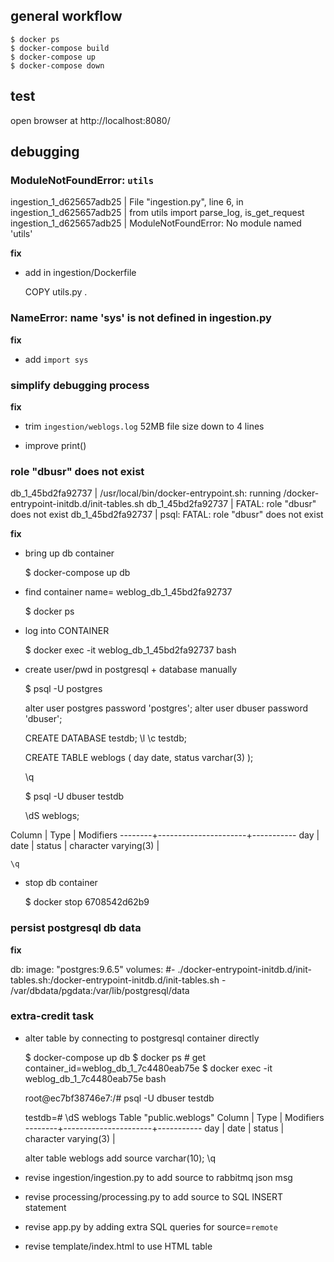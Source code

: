 ## general workflow

    $ docker ps
    $ docker-compose build
    $ docker-compose up
    $ docker-compose down

## test

open browser at http://localhost:8080/

## debugging

### ModuleNotFoundError: `utils`

ingestion_1_d625657adb25 |   File "ingestion.py", line 6, in <module>
ingestion_1_d625657adb25 |     from utils import parse_log, is_get_request
ingestion_1_d625657adb25 | ModuleNotFoundError: No module named 'utils'

**fix**

- add in ingestion/Dockerfile

    COPY utils.py .

### NameError: name 'sys' is not defined in ingestion.py

**fix**

- add `import sys`

### simplify debugging process

**fix**

- trim `ingestion/weblogs.log` 52MB file size down to 4 lines

- improve print()


### role "dbusr" does not exist
db_1_45bd2fa92737 | /usr/local/bin/docker-entrypoint.sh: running /docker-entrypoint-initdb.d/init-tables.sh
db_1_45bd2fa92737 | FATAL:  role "dbusr" does not exist
db_1_45bd2fa92737 | psql: FATAL:  role "dbusr" does not exist

**fix**

- bring up db container

    $ docker-compose up db

- find container name= weblog_db_1_45bd2fa92737

    $ docker ps

- log into CONTAINER

    $ docker exec -it weblog_db_1_45bd2fa92737 bash

- create user/pwd in postgresql + database manually

    $ psql -U postgres

    alter user postgres password 'postgres';
    alter user dbuser password 'dbuser';

    CREATE DATABASE testdb;
    \l
    \c testdb;

    CREATE TABLE  weblogs (
           day    date,
           status varchar(3)
           );

    \q

    $ psql -U dbuser testdb

    \dS weblogs;

 Column |         Type         | Modifiers
--------+----------------------+-----------
 day    | date                 |
 status | character varying(3) |

    \q

- stop db container

    $ docker stop 6708542d62b9

### persist postgresql db data

**fix**

db:
  image: "postgres:9.6.5"
  volumes:
    #- ./docker-entrypoint-initdb.d/init-tables.sh:/docker-entrypoint-initdb.d/init-tables.sh
    - /var/dbdata/pgdata:/var/lib/postgresql/data

### extra-credit task

- alter table by connecting to postgresql container directly

    $ docker-compose up db
    $ docker ps # get container_id=weblog_db_1_7c4480eab75e
    $ docker exec -it weblog_db_1_7c4480eab75e bash

    root@ec7bf38746e7:/# psql -U dbuser testdb

    testdb=# \dS weblogs
          Table "public.weblogs"
   Column |         Type         | Modifiers
  --------+----------------------+-----------
   day    | date                 |
   status | character varying(3) |

  alter table weblogs add source varchar(10);
  \q

- revise ingestion/ingestion.py to add source to rabbitmq json msg
- revise processing/processing.py to add source to SQL INSERT statement
- revise app.py by adding extra SQL queries for source=`remote`
- revise template/index.html to use HTML table
